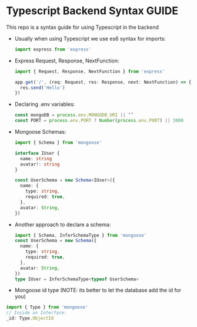 # Typescript Backend Syntax GUIDE

This repo is a syntax guide for using Typescript in the backend

- Usually when using Typescript we use es6 syntax for imports:

  ```typescript
  import express from 'express'
  ```

- Express Request, Response, NextFunction:

  ```typescript
  import { Request, Response, NextFunction } from 'express'

  app.get('/', (req: Request, res: Response, next: NextFunction) => {
    res.send('Hello')
  })
  ```

- Declaring .env variables:

  ```typescript
  const mongoDB = process.env.MONGODB_URI || ‘’
  const PORT = process.env.PORT ? Number(process.env.PORT) || 3000
  ```

- Mongoose Schemas:

  ```typescript
  import { Schema } from 'mongoose'

  interface IUser {
    name: string
    avatar?: string
  }

  const UserSchema = new Schema<IUser>({
    name: {
      type: string,
      required: true,
    },
    avatar: String,
  })
  ```

- Another approach to declare a schema:

  ```typescript
  import { Schema, InferSchemaType } from 'mongoose'
  const UserSchema = new Schema({
    name: {
      type: string,
      required: true,
    },
    avatar: String,
  })
  type IUser = InferSchemaType<typeof UserSchema>
  ```

- Mongoose id type (NOTE: its better to let the database add the id for you)

```typescript
import { Type } from 'mongoose'
// Inside an Interface:
_id: Type.ObjectId
```
